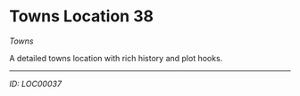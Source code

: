 # Towns Location 38

*Towns*

A detailed towns location with rich history and plot hooks.

---
*ID: LOC00037*